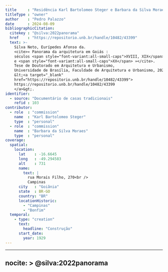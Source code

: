 ```yaml
---
title     : "Residência Karl Bartolomeo Steger e Barbara da Silva Moraes"
titleType : "owner"
author    : "Pedro Palazzo"
date      : 2024-08-09
bibliographicCitation:
  citekey : "@silva:2022panorama"
  href    : "https://repositorio.unb.br/handle/10482/43399"
  text: >-
    Silva Neto, Eurípedes Afonso da.
    <cite>« Panorama da arquitetura em Goiás :
    séculos <span style="font-variant:all-small-caps">XVIII, XIX</span>
    e <span style="font-variant:all-small-caps">XX</span> »</cite>.
    Tese de Doutorado em Arquitetura e Urbanismo,
    Universidade de Brasília, Faculdade de Arquitetura e Urbanismo, 2022.
    &lt;<a target="_blank"
    href="https://repositorio.unb.br/handle/10482/43399">
    https://repositorio.unb.br/handle/10482/43399
    </a>&gt;.
identifier:
  - source: "Documentário de casas tradicionais"
    refid : 103
contributor:
  - role  : "commission"
    name  : "Karl Bartolomeo Steger"
    type  : "personal"
  - role  : "commission"
    name  : "Barbara da Silva Moraes"
    type  : "personal"
coverage:
  spatial:
    location:
      lat    : -16.6645
      long   : -49.294583
      alt    : 731
      name:
        text: |
          rua Morais Filho, 270<br />
          Campinas
      city   : "Goiânia"
      state  : BR-GO
      country: "BR"
      locationHistoric:
        - "Campinas"
        - "Bonfim"
  temporal:
    - type: "creation"
      text:
        headline: "Construção"
      start_date:
        year: 1929
---
```


---
nocite: >
  @silva:2022panorama
---
